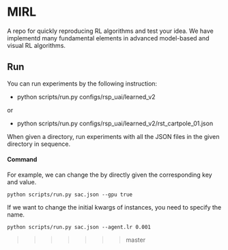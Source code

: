 # MIRL
A repo for quickly reproducing RL algorithms and test your idea. We have implementd many fundamental elements in advanced model-based and visual RL algorithms.

## Run

You can run experiments by the following instruction: 

* python scripts/run.py configs/rsp_uai/learned_v2

or 

* python scripts/run.py configs/rsp_uai/learned_v2/rst_cartpole_01.json

When given a directory, run experiments with all the JSON files in the given directory in sequence.



#### Command 

For example, we can change the by directly given the corresponding key and value. 

```
python scripts/run.py sac.json --gpu true
```

If we want to change the initial kwargs of instances, you need to specify the name.

```
python scripts/run.py sac.json --agent.lr 0.001
```

>>>>>>> master
